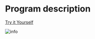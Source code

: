 
# Program description
[Try it Yourself](https://5ffa0414e12eb191a6d16c28--vigilant-yonath-4003f2.netlify.app/)

![info](https://user-images.githubusercontent.com/61290534/104106725-524f7880-5285-11eb-92d4-445daecf2ebe.png)

